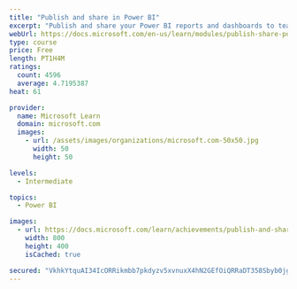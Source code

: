 ```yaml
---
title: "Publish and share in Power BI"
excerpt: "Publish and share your Power BI reports and dashboards to teammates in your organization or to everyone on the web."
webUrl: https://docs.microsoft.com/en-us/learn/modules/publish-share-power-bi/
type: course
price: Free
length: PT1H4M
ratings:
  count: 4596
  average: 4.7195387
heat: 61

provider:
  name: Microsoft Learn
  domain: microsoft.com
  images:
    - url: /assets/images/organizations/microsoft.com-50x50.jpg
      width: 50
      height: 50

levels:
  - Intermediate

topics:
  - Power BI

images:
  - url: https://docs.microsoft.com/learn/achievements/publish-and-share-with-power-bi-desktop-social.png
    width: 800
    height: 400
    isCached: true

secured: "VkhkYtquAI34IcORRikmbb7pkdyzv5xvnuxX4hN2GEfOiQRRaDT358Sbyb0jgfHtkFOBHWCyd1wJLyCfCFHrlmDZreTAxeIlOYc0ysSUIdUKUkKxGbZltyojphpUkVce2Cf3hDNwjGwqS2N1EcqlfXsPi1ggz4jvqQTzEVXX0LiEx4JW7DhoirCWER8R2jdOpCh6dZp9qfE/nn/RXXRUWzab2hEopDE/hzhNtmXydOLPP4J11mOSOv3UY1/JNY6prD7qZH6aEPGEAztY/AMFKQhPXo5Dmjf0QQUnCS+wgOF6Ml3kfmq+knzVsX98mn0sSRdNqxQPaFiGyGTaIT4ElyPyuOfu3UDdUDnLUiIYEq4yRfXuuEZWF657J11DjKF4oVzWkzMR5PbcNiUmqrxiSZ/9j6KUF/XOMCbPLNkXYwk=;cPME3qQp65WFs0j1dOG52g=="
---
```


